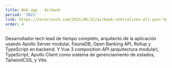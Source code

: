 ```yaml
---
title: Web app - Airbank
period: '2021'
link: https://techcrunch.com/2021/06/22/airbank-centralizes-all-your-business-bank-accounts-and-financial-data/
order: 4
---
```

Desarrollador tech lead de tiempo completo, arquitecto de la aplicación usando Apollo Server modular, FaunaDB, Open Banking API, Rollup y TypeScript en backend. Y Vue 3 composition API (arquitectura modular), TypeScript, Apollo Client como sistema de gerenciamiento de estados, TailwindCSS, y Vite.
